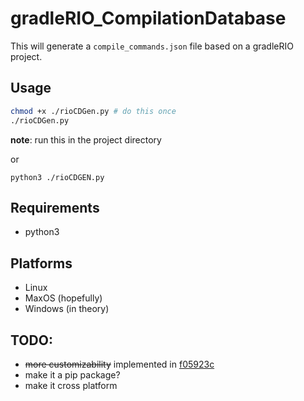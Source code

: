 # gradleRIO_CompilationDatabase

This will generate a `compile_commands.json` file based on a gradleRIO project.

## Usage
```bash
chmod +x ./rioCDGen.py # do this once
./rioCDGen.py
```

**note**: run this in the project directory

or

```
python3 ./rioCDGEN.py
```

## Requirements
* python3

## Platforms
* Linux
* MaxOS (hopefully)
* Windows (in theory)

## TODO:
* ~~more customizability~~ implemented in [f05923c](https://github.com/theVerySharpFlat/gradleRIO_CompilationDatabase/commit/f9a073cb6d5377552a043b9681e57d9ad644b616) 
* make it a pip package?
* make it cross platform
